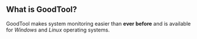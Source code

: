 ## What is GoodTool?

GoodTool makes system monitoring easier than
**ever before** and is available for _Windows_
and _Linux_ operating systems.
